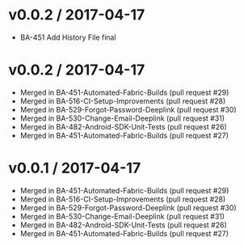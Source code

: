 
v0.0.2 / 2017-04-17
===================

  * BA-451 Add History File final

v0.0.2 / 2017-04-17
===================

  * Merged in BA-451-Automated-Fabric-Builds (pull request #29)
  * Merged in BA-516-CI-Setup-Improvements (pull request #28)
  * Merged in BA-529-Forgot-Password-Deeplink (pull request #30)
  * Merged in BA-530-Change-Email-Deeplink (pull request #31)
  * Merged in BA-482-Android-SDK-Unit-Tests (pull request #26)
  * Merged in BA-451-Automated-Fabric-Builds (pull request #27)

v0.0.1 / 2017-04-17
===================

  * Merged in BA-451-Automated-Fabric-Builds (pull request #29)
  * Merged in BA-516-CI-Setup-Improvements (pull request #28)
  * Merged in BA-529-Forgot-Password-Deeplink (pull request #30)
  * Merged in BA-530-Change-Email-Deeplink (pull request #31)
  * Merged in BA-482-Android-SDK-Unit-Tests (pull request #26)
  * Merged in BA-451-Automated-Fabric-Builds (pull request #27)
